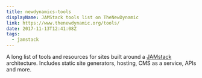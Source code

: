 ```yaml
---
title: newdynamics-tools
displayName: JAMStack tools list on TheNewDynamic
link: https://www.thenewdynamic.org/tools/
date: 2017-11-13T12:41:08Z
tags:
  - jamstack
---
```


A long list of tools and resources for sites built around a [JAMstack](http://www.jamstack.org) architecture. Includes static site generators, hosting, CMS as a service, APIs and more.
